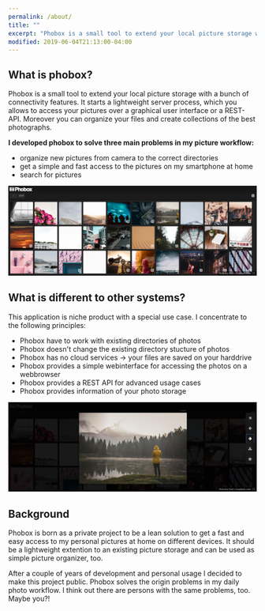 ```yaml
---
permalink: /about/
title: ""
excerpt: "Phobox is a small tool to extend your local picture storage with a bunch of connectivity features."
modified: 2019-06-04T21:13:00-04:00
---
```


## What is phobox?
Phobox is a small tool to extend your local picture storage with a bunch of connectivity features. 
It starts a lightweight server process, which you allows to access your pictures over a graphical user interface
or a REST-API. Moreover you can organize your files and create collections of the best photographs.

**I developed phobox to solve three main problems in my picture workflow:**
 - organize new pictures from camera to the correct directories
 - get a simple and fast access to the pictures on my smartphone at home
 - search for pictures

[![alt phobox image gallery](/assets/images/phobox_images.png)](/assets/images/phobox_images.png)

## What is different to other systems?
This application is niche product with a special use case. I concentrate to the following principles:
* Phobox have to work with existing directories of photos
* Phobox doesn't change the existing directory stucture of photos
* Phobox has no cloud services -> your files are saved on your harddrive
* Phobox provides a simple webinterface for accessing the photos on a webbrowser
* Phobox provides a REST API for advanced usage cases
* Phobox provides information of your photo storage

[![alt phobox image lightbox](/assets/images/phobox_lightbox.png)](/assets/images/phobox_lightbox.png)

## Background
Phobox is born as a private project to be a lean solution to get a fast and easy access to my personal pictures at home on different devices. It should be a lightweight extention to an existing picture storage and can be used as simple picture organizer, too.

After a couple of years of development and personal usage I decided to make this project public. Phobox solves the origin problems in my daily photo workflow. I think out there are persons with the same problems, too. Maybe you?!
